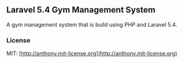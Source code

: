## Laravel 5.4 Gym Management System

A gym management system that is build using PHP and Laravel 5.4.

### License

MIT: [http://anthony.mit-license.org](http://anthony.mit-license.org)
